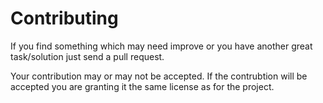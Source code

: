 Contributing
============

If you find something which may need improve or you have another great task/solution just send a pull request.

Your contribution may or may not be accepted. If the contrubtion will be accepted you are granting it the same license as for the project.
